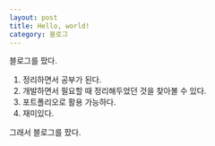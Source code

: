 ```yaml
---
layout: post
title: Hello, world!
category: 블로그
---
```


블로그를 팠다.

1. 정리하면서 공부가 된다.
2. 개발하면서 필요할 때 정리해두었던 것을 찾아볼 수 있다.
3. 포트폴리오로 활용 가능하다.
4. 재미있다.

그래서 블로그를 팠다.